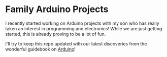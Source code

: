 # Family Arduino Projects
I recently started working on Arduino projects with my son who has really taken an interest in programming and electronics! While we are just getting started, this is already proving to be a lot of fun.

I'll try to keep this repo updated with our latest discoveries from the wonderful guidebook on [Arduino](https://www.arduino.cc/en/ArduinoStarterKit)!
